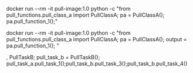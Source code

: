 docker run --rm -it pull-image:1.0 python -c "from pull_functions.pull_class_a import PullClassA; pa = PullClassA(); pa.pull_function_1();"

docker run --rm -it pull-image:1.0 python -c "from pull_functions.pull_class_a import PullClassA; pa = PullClassA(); output = pa.pull_function_1(); "






, PullTaskB; pull_task_b = PullTaskB();  pull_task_a.pull_task_1();pull_task_b.pull_task_3();pull_task_b.pull_task_4()  